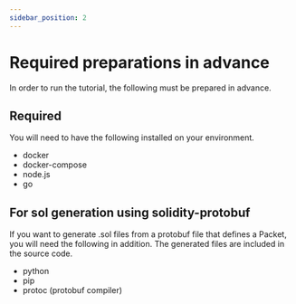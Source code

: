 ```yaml
---
sidebar_position: 2
---
```


# Required preparations in advance

In order to run the tutorial, the following must be prepared in advance.

## Required

You will need to have the following installed on your environment.

- docker
- docker-compose
- node.js
- go

## For sol generation using solidity-protobuf

If you want to generate .sol files from a protobuf file that defines a Packet, you will need the following in addition.
The generated files are included in the source code.

- python
- pip
- protoc (protobuf compiler)

